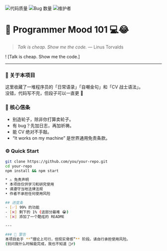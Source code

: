 ![代码质量](https://img.shields.io/badge/Code_Quality-Spaghetti-red)
![Bug 数量](https://img.shields.io/badge/Bugs_Found-Too_Many_To_Count-orange)
![维护者](https://img.shields.io/badge/Maintained_By-Coffee_and_Tears-blue)

# 🧠 Programmer Mood 101 💻😂  
> *Talk is cheap. Show me the code.* — Linus Torvalds  

! [Talk is cheap. Show me the code.]

---

### 👋 关于本项目  
这里收藏了一堆程序员的「日常语录」「自嘲金句」和「CV 战士语法」。  
没错，代码写不完，但段子可以一直更 🤣  

### 💬 核心信条  
- 别造轮子，除非你打算卖轮子。  
- 有 bug？先加日志，再加祈祷。  
- 能 CV 绝对不手敲。  
- “It works on my machine” 是世界通用免责条款。  

### ⚙️ Quick Start  
```bash
git clone https://github.com/you/your-repo.git  
cd your-repo  
npm install && npm start

* ⚠️ 免责声明
* 本项目仅供学习和研究使用
• 请遵守当地法律法规
• 作者不承担任何使用风险

## 进度条
- [✅] 99% 的功能
- [❌] 剩下的 1% (这部分最难 😭)
- [❌] 添加了一个酷炫的 README

---

### 🚨 警告
本项目处于 **“理论上可行，但现实骨感”** 阶段。请自行承担使用风险。
(别问我什么时候能完成，我也不知道 🤷‍♂️)
